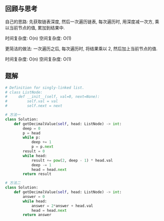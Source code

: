 ## 回顾与思考

自己的思路: 先获取链表深度, 然后一次遍历链表, 每次遍历时, 用深度减一次方, 乘以当前节点的值, 累加到结果中.

时间复杂度: O(n)
空间复杂度: O(1)

更简洁的做法: 一次遍历之后, 每次遍历时, 将结果乘以 2, 然后加上当前节点的值.

时间复杂度: O(n)
空间复杂度: O(1)

## 题解

```python
# Definition for singly-linked list.
# class ListNode:
#     def __init__(self, val=0, next=None):
#         self.val = val
#         self.next = next

# 方法一
class Solution:
    def getDecimalValue(self, head: ListNode) -> int:
        deep = 0
        p = head
        while p:
            deep += 1
            p = p.next
        result = 0
        while head:
            result += pow(2, deep - 1) * head.val
            deep -= 1
            head = head.next
        return result

# 方法二
class Solution:
    def getDecimalValue(self, head: ListNode) -> int:
        answer = 0
        while head:
            answer = 2*answer + head.val
            head = head.next
        return answer
```
